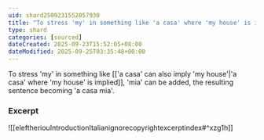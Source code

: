 ```yaml
---
uid: shard2509231552057930
title: "To stress 'my' in something like 'a casa' where 'my house' is implied, 'mia' can be added"
type: shard
categories: [sourced]
dateCreated: 2025-09-23T15:52:05+08:00
dateModified: 2025-09-25T03:35:48+00:00
---
```

To stress 'my' in something like [['a casa' can also imply 'my house'|'a casa' where 'my house' is implied]], 'mia' can be added, the resulting sentence becoming 'a casa mia'.
### Excerpt
![[eleftheriouIntroductionItalianignorecopyrightexcerptindex#^xzg1h]]